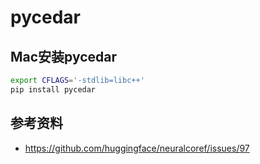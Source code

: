# pycedar

## Mac安装pycedar

```sh
export CFLAGS='-stdlib=libc++'
pip install pycedar
```

## 参考资料

* https://github.com/huggingface/neuralcoref/issues/97
